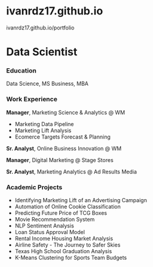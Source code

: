 # ivanrdz17.github.io
 ivanrdz17.github.io/portfolio

# Data Scientist

### Education
Data Science, MS
Business, MBA

### Work Experience
**Manager**, Marketing Science & Analytics @ WM
- Marketing Data Pipeline
- Marketing Lift Analysis
- Ecomerce Targets Forecast & Planning

**Sr. Analyst**, Online Business Innovation @ WM

**Manager**, Digital Marketing @ Stage Stores

**Sr. Analyst**, Marketing Analytics @ Ad Results Media

### Academic Projects
- Identifying Marketing Lift of an Advertising Campaign
- Automation of Online Cookie Classification
- Predicting Future Price of TCG Boxes
- Movie Recommendation System
- NLP Sentiment Analysis
- Loan Status Approval Model
- Rental Income Housing Market Analysis
- Airline Safety - The Journey to Safer Skies
- Texas High School Graduation Analysis
- K-Means Clustering for Sports Team Budgets
